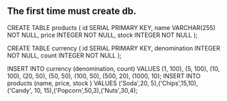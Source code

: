 ## The first time must create db.

CREATE TABLE products (
    id SERIAL PRIMARY KEY,
    name VARCHAR(255) NOT NULL,
    price INTEGER NOT NULL,
    stock INTEGER NOT NULL
);

CREATE TABLE currency (
    id SERIAL PRIMARY KEY,
    denomination INTEGER NOT NULL,
    count INTEGER NOT NULL
);

INSERT INTO currency (denomination, count) VALUES
(1, 100),
(5, 100),
(10, 100),
(20, 50),
(50, 50),
(100, 50),
(500, 20),
(1000, 10);
INSERT INTO products (name, price, stock ) VALUES ('Soda',20, 5),('Chips',15,10),('Candy', 10, 15),('Popcorn',50,3),('Nuts',30,4);
